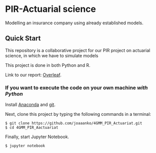 # PIR-Actuarial science

Modelling an insurance company using already established models. 

## Quick Start

This repository is a collaborative project for our PIR project on actuarial science, in which we have to simulate models 

This project is done in both Python and R.

Link to our report:
[Overleaf](https://www.overleaf.com/project/60224e4c237257c990bd7e91).

### If you want to execute the code on your own machine *with Python*

Install [Anaconda](https://www.anaconda.com/distribution/) and [git](https://git-scm.com/downloads).

Next, clone this project by typing the following commands in a terminal:

    $ git clone https://github.com/joaaanko/4GMM_PIR_Actuariat.git
    $ cd 4GMM_PIR_Aactuariat

Finally, start Jupyter Notebook.

    $ jupyter notebook
